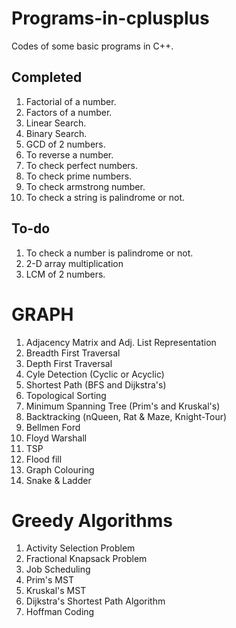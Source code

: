 # Programs-in-cplusplus
Codes of some basic programs in C++.


## Completed
1. Factorial of a number.
2. Factors of a number.
3. Linear Search.
4. Binary Search.
5. GCD of 2 numbers.
6. To reverse a number.
7. To check perfect numbers.
8. To check prime numbers.
9. To check armstrong number.
10. To check a string is palindrome or not.

## To-do
1. To check a number is palindrome or not.
2. 2-D array multiplication
3. LCM of 2 numbers.


# GRAPH
1. Adjacency Matrix and Adj. List Representation
2. Breadth First Traversal
3. Depth First Traversal
4. Cyle Detection (Cyclic or Acyclic)
5. Shortest Path (BFS and Dijkstra's)
6. Topological Sorting
7. Minimum Spanning Tree (Prim's and Kruskal's)
8. Backtracking (nQueen, Rat & Maze, Knight-Tour)
9. Bellmen Ford
10. Floyd Warshall
11. TSP
12. Flood fill
13. Graph Colouring
14. Snake & Ladder

# Greedy Algorithms
1. Activity Selection Problem
2. Fractional Knapsack Problem
3. Job Scheduling
4. Prim's MST
5. Kruskal's MST
6. Dijkstra's Shortest Path Algorithm
7. Hoffman Coding
